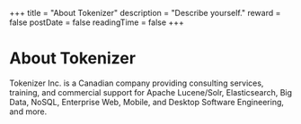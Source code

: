 +++
title = "About Tokenizer"
description = "Describe yourself."
reward = false
postDate = false
readingTime = false
+++

# About Tokenizer

Tokenizer Inc. is a Canadian company providing consulting services, training, and commercial support for Apache Lucene/Solr, Elasticsearch, Big Data, NoSQL, Enterprise Web, Mobile, and Desktop Software Engineering, and more.